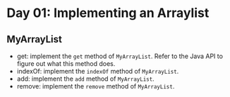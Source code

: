 # Day 01: Implementing an Arraylist

## MyArrayList
* get: implement the `get` method of `MyArrayList`. Refer to the Java API to figure out what this method does.
* indexOf: implement the `indexOf` method of `MyArrayList`.
* add: implement the `add` method of `MyArrayList`.
* remove: implement the `remove` method of `MyArrayList`.

